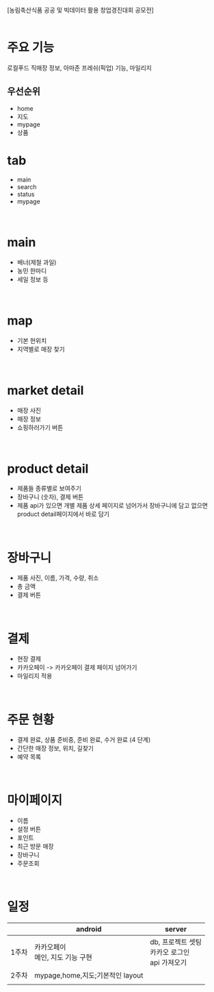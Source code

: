 [농림축산식품 공공 및 빅데이터 활용 창업경진대회 공모전]
<br><br>

# 주요 기능
로컬푸드 직매장 정보, 아마존 프레쉬(픽업) 기능, 마일리지 
<br>

## 우선순위
- home
- 지도
- mypage
- 상품

# tab

- main
- search
- status
- mypage
<br>

# main

- 배너(제철 과일)
- 농민 한마디
- 세일 정보 등
<br>

# map

- 기본 현위치
- 지역별로 매장 찾기
<br>

# market detail

- 매장 사진
- 매장 정보
- 쇼핑하러가기 버튼
<br>

# product detail

- 제품들 종류별로 보여주기
- 장바구니 (숫자), 결제 버튼
- 제품 api가 있으면 개별 제품 상세 페이지로 넘어가서 장바구니에 담고 없으면 product detail페이지에서 바로 담기
<br>

# 장바구니

- 제품 사진, 이름, 가격, 수량, 취소
- 총 금액
- 결제 버튼
<br>

# 결제

- 현장 결제
- 카카오페이 -> 카카오페이 결제 페이지 넘어가기
- 마일리지 적용
<br>

# 주문 현황

- 결제 완료, 상품 준비중, 준비 완료, 수거 완료 (4 단계)
- 간단한 매장 정보, 위치, 길찾기
- 예약 목록
<br>

# 마이페이지

- 이름
- 설정 버튼
- 포인트
- 최근 방문 매장
- 장바구니
- 주문조회
<br>

# 일정

|       | android                               | server                                                 |
| ----- | ------------------------------------- | ------------------------------------------------------ |
| 1주차 | 카카오페이 <br />메인, 지도 기능 구현 | db, 프로젝트 셋팅<br />카카오 로그인<br />api 가져오기 |
| 2주차 | mypage,home,지도;기본적인 layout|                                                        |
|       |                                       |                                                        |
